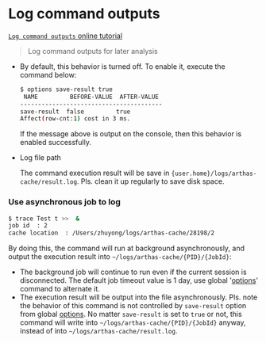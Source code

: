 Log command outputs
===================

[`Log command outputs` online tutorial](https://alibaba.github.io/arthas/arthas-tutorials?language=en&id=case-save-log)

> Log command outputs for later analysis

* By default, this behavior is turned off. To enable it, execute the command below:

    ```bash
    $ options save-result true
     NAME         BEFORE-VALUE  AFTER-VALUE
    ----------------------------------------
    save-result  false         true
    Affect(row-cnt:1) cost in 3 ms.
    ```

    If the message above is output on the console, then this behavior is enabled successfully.
    
* Log file path

    The command execution result will be save in `{user.home}/logs/arthas-cache/result.log`. Pls. clean it up regularly to save disk space.

### Use asynchronous job to log

```bash
$ trace Test t >>  &
job id  : 2
cache location  : /Users/zhuyong/logs/arthas-cache/28198/2
```

By doing this, the command will run at background asynchronously, and output the execution result into `~/logs/arthas-cache/{PID}/{JobId}`:

* The background job will continue to run even if the current session is disconnected. The default job timeout value is 1 day, use global '[options](options.md)' command to alternate it.
* The execution result will be output into the file asynchronously. Pls. note the behavior of this command is not controlled by `save-result` option from global [options](options.md). No matter `save-result` is set to `true` or not, this command will write into `~/logs/arthas-cache/{PID}/{JobId}` anyway, instead of into `~/logs/arthas-cache/result.log`.

